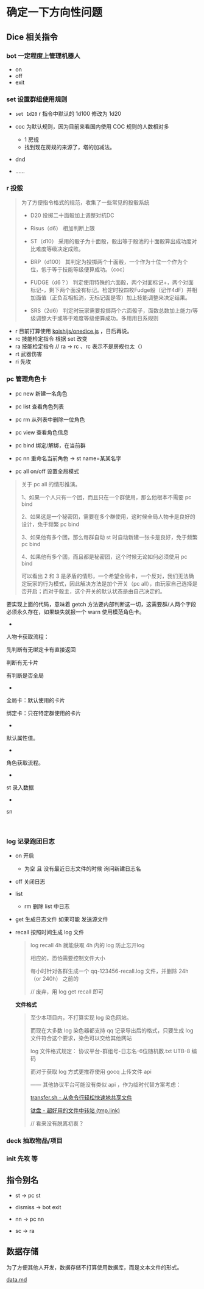 # 确定一下方向性问题

## Dice 相关指令

### bot 一定程度上管理机器人

- on
- off
- exit

### set 设置群组使用规则

- <exp> `set 1d20` r 指令中默认的 1d100 修改为 1d20
- coc 为默认规则，因为目前来看国内使用 COC 规则的人数相对多
  - 1 房规
  - 找到现在房规的来源了，塔的加减法。

- dnd
- ……

### r 投骰

> 为了方便指令格式的规范，收集了一些常见的投骰系统
>
> - D20
>   投掷二十面骰加上调整对抗DC
>
> - Risus（d6）
>   相加判断上限
> - ST（d10）
>   采用的骰子为十面骰，骰出等于骰池的十面骰算出成功度对比难度等级决定成败。
> - BRP（d100）
>   其判定为投掷两个十面骰，一个作为十位一个作为个位，低于等于技能等级便算成功。（coc）
> - FUDGE（d6？）
>   判定使用特殊的六面骰，两个对面标记+，两个对面标记-，剩下两个面没有标记。检定时投四枚Fudge骰（记作4dF）并相加面值（正负互相抵消，无标记面是零）加上技能调整来决定结果。
> - SRS（2d6）
>   判定时玩家需要投掷两个六面骰子，面数总数加上能力/等级调整大于或等于难度等级便算成功。多用用日系规则

- r 目前打算使用 [koishijs/onedice.js](https://github.com/koishijs/onedice.js) ，日后再说。
 - rc 技能检定指令 根据 set 改变
- ra 技能检定指令 // ra -> rc 、rc 表示不是房规也太（）
- rt 武器伤害
- ri 先攻

### pc 管理角色卡

- pc new 新建一名角色

- pc list 查看角色列表

- pc rm 从列表中删除一位角色

- pc view 查看角色信息

- pc bind 绑定/解绑，在当前群

- pc nn 重命名当前角色 -> st name=某某名字

- pc all on/off 设置全局模式

> 关于 pc all 的情形推演。
>
> 1、如果一个人只有一个团，而且只在一个群使用，那么他根本不需要 pc bind
>
> 2、如果这是一个秘密团，需要在多个群使用，这时候全局人物卡是良好的设计，免于频繁 pc bind
>
> 3、如果他有多个团，那么每群自动 st 时自动新建一张卡是良好，免于频繁 pc bind
>
> 4、如果他有多个团，而且都是秘密团，这个时候无论如何必须使用 pc bind
>
> 可以看出 2 和 3 是矛盾的情形，一个希望全局卡，一个反对，我们无法确定玩家的行为模式，因此解决方法是加个开关（pc all），由玩家自己选择是否开启；而对于骰主，这个开关的默认状态是由自己决定的。
>
> 

要实现上面的代码，意味着 getch 方法要内部判断这一切，这需要群/人两个字段必须永久存在，如果缺失就报一个 warn 使用模范角色卡。

*
人物卡获取流程：

先判断有无绑定卡有直接返回

判断有无卡片

有判断是否全局

*
全局卡：默认使用的卡片

绑定卡：只在特定群使用的卡片

*

默认属性值。

*

角色获取流程。

*

st 录入数据

*

sn

  　　

### log 记录跑团日志

- on 开启

  - 为空 且 没有最近日志文件的时候 询问新建日志名

- off 关闭日志

- list 

  - rm 删除 list 中日志

- get 生成日志文件 如果可能 发送源文件

- recall 按照时间生成 log 文件

  > log recall 4h 就能获取 4h 内的 log 防止忘开log
  >
  > 相应的，恐怕需要控制文件大小
  >
  > 每小时针对各群生成一个 qq-123456-recall.log 文件，并删除 24h（or 240h） 之前的
  >
  > // 废弃，用 log get recall 即可
  
  **文件格式**
  
  > 至少本项目内，不打算实现 log 染色网站。
  >
  > 而现在大多数 log 染色器都支持 qq 记录导出后的格式，只要生成 log 文件符合这个要求，染色可以交给其他网站
  >
  > log 文件格式规定： 协议平台-群组号-日志名-6位随机数.txt UTB-8 编码
  >
  > 而对于获取 log 方式更推荐使用 gocq 上传文件 api
  >
  > —— 其他协议平台可能没有类似 api ，作为临时代替方案考虑：
  >
  > [transfer.sh - 从命令行轻松快速地共享文件](https://transfer.sh/)
  >
  > [钛盘 - 超好用的文件中转站 (tmp.link)](https://tmp.link/)
  >
  > // 看来没有脱离初衷？

### deck 抽取物品/项目

### init 先攻 等

## 指令别名

- st -> pc st
- dismiss -> bot exit
- nn -> pc nn

- sc -> ra

## 数据存储

为了方便其他人开发，数据存储不打算使用数据库，而是文本文件的形式。

[data.md](./data.md)









